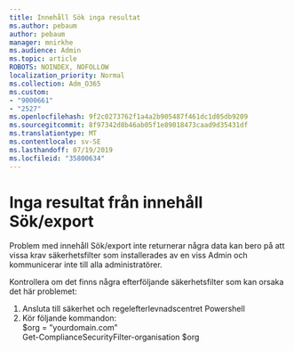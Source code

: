 ```yaml
---
title: Innehåll Sök inga resultat
ms.author: pebaum
author: pebaum
manager: mnirkhe
ms.audience: Admin
ms.topic: article
ROBOTS: NOINDEX, NOFOLLOW
localization_priority: Normal
ms.collection: Adm_O365
ms.custom:
- "9000661"
- "2527"
ms.openlocfilehash: 9f2c0273762f1a4a2b905487f461dc1d05db9209
ms.sourcegitcommit: 8f97342d8b46ab05f1e89018473caad9d35431df
ms.translationtype: MT
ms.contentlocale: sv-SE
ms.lasthandoff: 07/19/2019
ms.locfileid: "35800634"
---
```

# <a name="no-results-from-content-searchexports"></a>Inga resultat från innehåll Sök/export

Problem med innehåll Sök/export inte returnerar några data kan bero på att vissa krav säkerhetsfilter som installerades av en viss Admin och kommunicerar inte till alla administratörer.

Kontrollera om det finns några efterföljande säkerhetsfilter som kan orsaka det här problemet:
1. Ansluta till säkerhet och regelefterlevnadscentret Powershell
2. Kör följande kommandon:
<br>$org = ”yourdomain.com”
<br>Get-ComplianceSecurityFilter-organisation $org